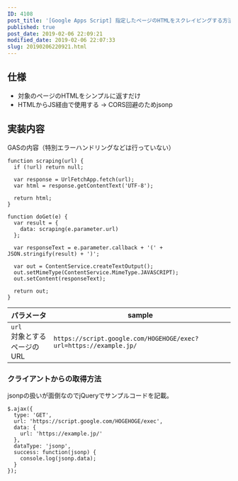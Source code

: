 ```yaml
---
ID: 4108
post_title: '[Google Apps Script] 指定したページのHTMLをスクレイピングする方法'
published: true
post_date: 2019-02-06 22:09:21
modified_date: 2019-02-06 22:07:33
slug: 20190206220921.html
---
```

<h2>仕様</h2>

<ul>
<li>対象のページのHTMLをシンプルに返すだけ</li>
<li>HTMLからJS経由で使用する
→ CORS回避のためjsonp</li>
</ul>

<h2>実装内容</h2>

GASの内容（特別エラーハンドリングなどは行っていない）

<pre><code class="language-js">function scraping(url) {
  if (!url) return null;

  var response = UrlFetchApp.fetch(url);
  var html = response.getContentText('UTF-8');

  return html;
}

function doGet(e) {
  var result = {
    data: scraping(e.parameter.url)
  };

  var responseText = e.parameter.callback + '(' + JSON.stringify(result) + ')';

  var out = ContentService.createTextOutput();
  out.setMimeType(ContentService.MimeType.JAVASCRIPT);
  out.setContent(responseText);

  return out;
}
</code></pre>

<table>
<thead>
<tr>
  <th>パラメータ</th>
  <th>sample</th>
</tr>
</thead>
<tbody>
<tr>
  <td><code>url</code> <br>対象とするページのURL</td>
  <td><code>https://script.google.com/HOGEHOGE/exec?url=https://example.jp/</code></td>
</tr>
</tbody>
</table>

<h3>クライアントからの取得方法</h3>

jsonpの扱いが面倒なのでjQueryでサンプルコードを記載。

<pre><code class="language-js">$.ajax({
  type: 'GET',
  url: 'https://script.google.com/HOGEHOGE/exec',
  data: {
    url: 'https://example.jp/'
  },
  dataType: 'jsonp',
  success: function(jsonp) {
    console.log(jsonp.data);
  }
});
</code></pre>